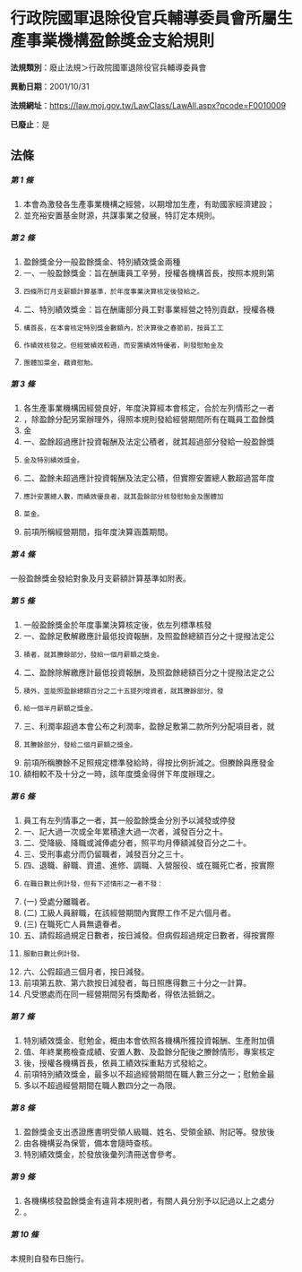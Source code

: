 # 行政院國軍退除役官兵輔導委員會所屬生產事業機構盈餘獎金支給規則

**法規類別**：廢止法規＞行政院國軍退除役官兵輔導委員會

**異動日期**：2001/10/31  

**法規網址**：https://law.moj.gov.tw/LawClass/LawAll.aspx?pcode=F0010009

**已廢止**：是



## 法條
##### 第 1 條
1. 本會為激發各生產事業機構之經營，以期增加生產，有助國家經濟建設；
1. 並充裕安置基金財源，共謀事業之發展，特訂定本規則。

##### 第 2 條
1. 盈餘獎金分一般盈餘獎金、特別績效獎金兩種
1. 一、一般盈餘獎金：旨在酬庸員工辛勞，授權各機構首長，按照本規則第
1.     四條所訂月支薪額計算基準，於年度事業決算核定後發給之。
1. 二、特別績效獎金：旨在酬庸部分員工對事業經營之特別貢獻，授權各機
1.     構首長，在本會核定特別獎金數額內，於決算後之春節前，按員工工
1.     作績效核發之。但經營績效較遜，而安置績效特優者，則發慰勉金及
1.     團體加菜金，藉資慰勉。

##### 第 3 條
1. 各生產事業機構因經營良好，年度決算經本會核定，合於左列情形之一者
1. ，除盈餘分配另案辦理外，得照本規則發給經營期間所有在職員工盈餘獎
1. 金
1. 一、盈餘超過應計投資報酬及法定公積者，就其超過部分發給一般盈餘獎
1.     金及特別績效獎金。
1. 二、盈餘未超過應計投資報酬及法定公積，但實際安置總人數超過當年度
1.     應計安置總人數，而績效優良者，就其盈餘部分核發慰勉金及團體加
1.     菜金。
1. 前項所稱經營期間，指年度決算涵蓋期間。

##### 第 4 條
一般盈餘獎金發給對象及月支薪額計算基準如附表。

##### 第 5 條
1. 一般盈餘獎金於年度事業決算核定後，依左列標準核發
1. 一、盈餘足敷解繳應計最低投資報酬，及照盈餘總額百分之十提撥法定公
1.     積者，就其賸餘部分，發給一個月薪額之獎金。
1. 二、盈餘除解繳應計最低投資報酬，及照盈餘總額百分之十提撥法定之公
1.     積外，並能照盈餘總額百分之二十五提列增資者，就其賸餘部分，發
1.     給一個半月薪額之獎金。
1. 三、利潤率超過本會公布之利潤率，盈餘足敷第二款所列分配項目者，就
1.     其賸餘部分，發給二個月薪額之獎金。
1. 前項所稱賸餘不足照規定標準發給時，得按比例折減之。但賸餘與應發金
1. 額相較不及十分之一時，該年度獎金得併下年度辦理之。

##### 第 6 條
1. 員工有左列情事之一者，其一般盈餘獎金分別予以減發或停發
1. 一、記大過一次或全年累積達大過一次者，減發百分之十。
1. 二、受降級、降職或減俸處分者，照平均月俸額減發百分之二十。
1. 三、受刑事處分而仍留職者，減發百分之三十。
1. 四、退職、辭職、資遣、進修、調職、入營服役、或在職死亡者，按實際
1.     在職日數比例計發，但有下述情形之一者不發：
1.  (一) 受處分離職者。
1.  (二) 工級人員辭職，在該經營期間內實際工作不足六個月者。
1.  (三) 在職死亡人員無遺眷者。
1. 五、請假超過規定日數者，按日減發。但病假超過規定日數者，得按實際
1.     服勤日數比例計發。
1. 六、公假超過三個月者，按日減發。
1. 前項第五款、第六款按日減發者，每日照應得數三十分之一計算。
1. 凡受懲處而在同一經營期間另有獎勵者，得依法抵銷之。

##### 第 7 條
1. 特別績效獎金、慰勉金，概由本會依照各機構所獲投資報酬、生產附加價
1. 值、年終業務檢查成績、安置人數、及盈餘分配後之賸餘情形，專案核定
1. 後，授權各機構首長，依員工績效採重點方式發給之。
1. 前項特別績效獎金，最多以不超過經營期間在職人數三分之一；慰勉金最
1. 多以不超過經營期間在職人數四分之一為限。

##### 第 8 條
1. 盈餘獎金支出憑證應書明受領人級職、姓名、受領金額、附記等。發放後
1. 由各機構妥為保管，備本會隨時查核。
1. 特別績效獎金，於發放後彙列清冊送會參考。

##### 第 9 條
1. 各機構核發盈餘獎金有違背本規則者，有關人員分別予以記過以上之處分
1. 。

##### 第 10 條
本規則自發布日施行。


